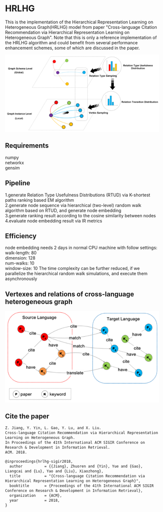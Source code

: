 # HRLHG
This is the implementation of the Hierarchical Representation Learning on Heterogeneous Graph(HRLHG) model from paper "Cross-language Citation Recommendation via Hierarchical Representation Learning on Heterogeneous Graph". Note that this is only a reference implementation of the HRLHG algorithm and could benefit from several performance enhancement schemes, some of which are discussed in the paper.

![](/graphs/1.png)

## Requirements
numpy    
networkx    
gensim    

## Pipeline
1.generate Relation Type Usefulness Distributions (RTUD) via K-shortest paths ranking based EM algorithm    
2.generate node sequence via hierarchical (two-level) random walk algorithm based on RTUD, and generate node embedding    
3.generate ranking result according to the cosine similarity between nodes    
4.evaluate node embedding result via IR metrics    

## Efficiency
node embedding needs 2 days in normal CPU machine with follow settings:      
walk-length: 80   
dimension: 128   
num-walks: 10   
window-size: 10 
The time complexity can be further reduced, if we parallelize the hierarchical random walk simulations, and execute them asynchronously  

## Vertexes and relations of cross-language heterogeneous graph
![](/graphs/2.png)

## Cite the paper
```
Z. Jiang, Y. Yin, L. Gao, Y. Lu, and X. Liu. 
Cross-language Citation Recommendation via Hierarchical Representation Learning on Heterogeneous Graph.
In Proceedings of the 41th International ACM SIGIR Conference on Research & Development in Information Retrieval. 
ACM. 2018.
```
```
@inproceedings{hrlhg-sigir2018,
  author          = {{Jiang}, Zhuoren and {Yin}, Yue and {Gao}, Liangcai and {Lu}, Yao and {Liu}, Xiaozhong},
  title           = "{Cross-language Citation Recommendation via Hierarchical Representation Learning on Heterogeneous Graph}",
  booktitle       = {Proceedings of the 41th International ACM SIGIR Conference on Research & Development in Information Retrieval},
  organization    = {ACM},
  year            = 2018,
}
```


